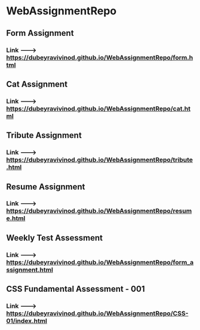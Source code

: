 ﻿# WebAssignmentRepo
 ## Form Assignment
 ### Link ---> https://dubeyravivinod.github.io/WebAssignmentRepo/form.html

 ## Cat Assignment
 ### Link ---> https://dubeyravivinod.github.io/WebAssignmentRepo/cat.html

 ## Tribute Assignment
 ### Link ---> https://dubeyravivinod.github.io/WebAssignmentRepo/tribute.html

 ## Resume Assignment
 ### Link ---> https://dubeyravivinod.github.io/WebAssignmentRepo/resume.html
 
 ## Weekly Test Assessment
 ### Link ---> https://dubeyravivinod.github.io/WebAssignmentRepo/form_assignment.html

 ## CSS Fundamental Assessment - 001
 ### Link ---> https://dubeyravivinod.github.io/WebAssignmentRepo/CSS-01/index.html
